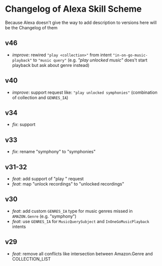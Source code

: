 # Changelog of Alexa Skill Scheme

Because Alexa doesn't give the way to add description to versions
here will be the Changelog of them

## v46

- *improve*: rewired `"play <collection>"` from intent `"in-on-go-music-playback"` to `"music query"` (e.g. _"play unlocked music"_ does't start playback but ask about genre instead)

## v40

- *improve*: support request like: `"play unlocked symphonies"` (combination of collection and `GENRES_IA`)

## v34

- *fix*: support 

## v33

- *fix*: rename "symphony" to "symphonies" 

## v31-32

- *feat*: add support of "play <collection>" request
- *feat*: map "unlock recordings" to "unlocked recordings"

## v30

- *feat*: add custom `GENRES_IA` type for music genres missed in `AMAZON.Genre` (e.g. "symphony")
- *feat*: use `GENRES_IA` for `MusicQuerySubject` and `InOneGoMusicPlayback` intents

## v29

- *feat*: remove all conflicts like intersection between Amazon.Genre and COLLECTION_LIST
